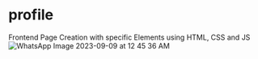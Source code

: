 # profile
Frontend Page Creation with specific Elements using HTML, CSS and JS
![WhatsApp Image 2023-09-09 at 12 45 36 AM](https://github.com/Mhiracul/profile/assets/106194709/bd6e8526-322b-4221-8e08-da87dc12bc3c)
